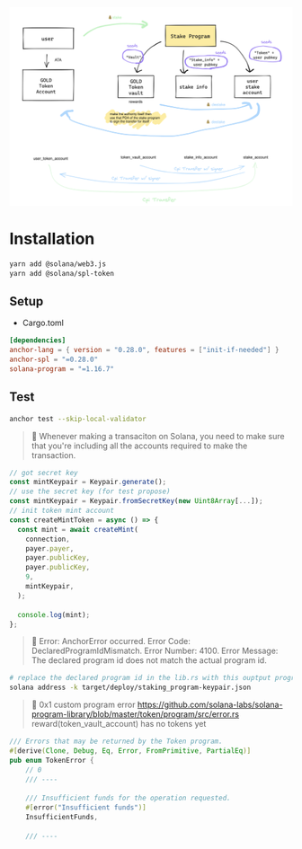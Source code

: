 <div text-align: center>
  <img src="stake.png" width="800" alt="stake_img">
</div>

# Installation

```sh
yarn add @solana/web3.js
yarn add @solana/spl-token
```

## Setup

- Cargo.toml

```toml
[dependencies]
anchor-lang = { version = "0.28.0", features = ["init-if-needed"] }
anchor-spl = "=0.28.0"
solana-program = "=1.16.7"
```

## Test

```sh
anchor test --skip-local-validator
```

> 🔔 Whenever making a transaciton on Solana, you need to make sure that you're including all the accounts required to make the transaction.

```js
// got secret key
const mintKeypair = Keypair.generate();
// use the secret key (for test propose)
const mintKeypair = Keypair.fromSecretKey(new Uint8Array[...]);
// init token mint account
const createMintToken = async () => {
  const mint = await createMint(
    connection,
    payer.payer,
    payer.publicKey,
    payer.publicKey,
    9,
    mintKeypair,
  );

  console.log(mint);
};
```

> 🚨 Error: AnchorError occurred. Error Code: DeclaredProgramIdMismatch. Error Number: 4100. Error Message: The declared program id does not match the actual program id.

```sh
# replace the declared program id in the lib.rs with this ouptput program id
solana address -k target/deploy/staking_program-keypair.json
```

> 🚨 0x1 custom program error
> https://github.com/solana-labs/solana-program-library/blob/master/token/program/src/error.rs
> reward(token_vault_account) has no tokens yet

```rust
/// Errors that may be returned by the Token program.
#[derive(Clone, Debug, Eq, Error, FromPrimitive, PartialEq)]
pub enum TokenError {
    // 0
    /// ----

    /// Insufficient funds for the operation requested.
    #[error("Insufficient funds")]
    InsufficientFunds,

    /// ----
```

